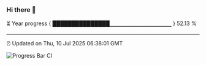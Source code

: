 ### Hi there 👋

⏳ Year progress { ███████████████▁▁▁▁▁▁▁▁▁▁▁▁▁▁▁ } 52.13 %

---

⏰ Updated on Thu, 10 Jul 2025 06:38:01 GMT

![Progress Bar CI](https://github.com/ZhaoGui/ZhaoGui/workflows/Progress%20Bar%20CI/badge.svg)

